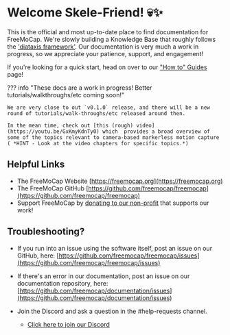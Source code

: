# Welcome Skele-Friend! 💀✨

This is the official and most up-to-date place to find documentation for FreeMoCap. We're slowly building a Knowledge Base that roughly follows the ['diataxis framework'](https://diataxis.fr/). Our documentation is very much a work in progress, so we appreciate your patience, support, and engagement!

If you're looking for a quick start, head on over to our ["How to" Guides](how_to_guides/index.md) page!

??? info "These docs are a work in progress! Better tutorials/walkthroughs/etc coming soon!"
    
    We are very close to out `v0.1.0` release, and there will be a new round of tutorials/walk-throughs/etc released around then.  

    In the mean time, check out [this (rough) video](https://youtu.be/GxKmyKdnTy0) which  provides a broad overview of some of the topics relevant to camera-based markerless motion capture ( *HINT - Look at the video chapters for specific topics.*)

## Helpful Links

- The FreeMoCap Website [https://freemocap.org](https://freemocap.org)
- The FreeMoCap GitHub [https://github.com/freemocap/freemocap](https://github.com/freemocap/freemocap)
- Support FreeMoCap by [donating to our non-profit](https://freemocap.org/about-us.html#donate) that supports our work!
## Troubleshooting?

- If you run into an issue using the software itself, post an issue on our GitHub, here: [https://github.com/freemocap/freemocap/issues](https://github.com/freemocap/freemocap/issues)   
- If there's an error in our documentation, post an issue on our documentation repository, here: [https://github.com/freemocap/documentation/issues](https://github.com/freemocap/documentation/issues)

- Join the Discord and ask a question in the #help-requests channel.
    - [Click here to join our Discord](https://discord.gg/P2nyraRYjb)
